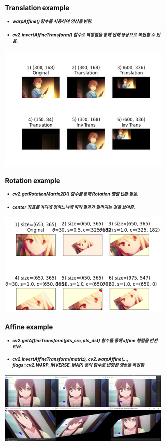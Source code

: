 ## Translation example
+ ##### warpAffine() 함수를 사용하여 영상을 변환.
+ ##### cv2.invertAffineTransform() 함수로 역행렬을 통해 원래 영상으로 복원할 수 있음.
![Translation sorata](./Images/Translation_sorata.PNG)

## Rotation example
+ ##### cv2.getRotationMatrix2D() 함수를 통해 Rotation 행렬 반환 받음.
+ ##### center 좌표를 어디에 정하느냐에 따라 결과가 달라지는 것을 보여줌.
![Rotation mashiro](./Images/Rotation_mashiro.png)

## Affine example
+ ##### cv2.getAffineTransform(pts_src, pts_dst) 함수를 통해 affine 행렬을 반환 받음.
+ ##### cv2.invertAffineTransform(matrix), cv2.warpAffine(..., flags=cv2.WARP_INVERSE_MAP) 등의 함수로 변형된 영상을 복원함
![Affine nanami](./Images/Affine_nanami.PNG)
